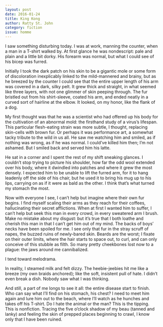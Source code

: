 ```yaml
---
layout: post 
date: 2016-01-24
title: King Kong
author: Ratty St. John
category: fiction
issue: homme
---
```

I saw something disturbing today. I was at work, manning the counter, when a man in a T-shirt walked by. At first glance he was nondescript: pale and plain and a little bit dorky. His forearm was normal, but what I could see of his bicep was furred.

Initially I took the dark patch on his skin to be a gigantic mole or some form of discoloration inexplicably linked to the mild-mannered and brainy, but as he breezed by the counter I could see that the entire upper length of his arm was covered in a dark, silky pelt. It grew thick and straight, in what seemed like three layers, with not one glimmer of skin peeping through. The fur bristled out from his shirt-sleeve, coated his arm, and ended neatly in a curved sort of hairline at the elbow. It looked, on my honor, like the flank of a dog.

My first thought was that he was a scientist who had offered up his body for the cultivation of an abnormal mold: the firsthand study of a virus’s lifespan. This particular flesh-eating strain was more subtle, I thought, replacing skin-cells with brown fur. Or perhaps it was performance art, a somewhat tacky tribute to the wild in us all. He saw me watching him and smiled, as if nothing was wrong, as if he was normal. I could’ve killed him then; I’m not ashamed. But I smiled back and served him his latte.

He sat in a corner and I spent the rest of my shift sneaking glances. I couldn’t stop trying to picture his shoulder, how far the odd wool extended over his body, where it dwindled into patches and where it grew the most densely. I expected him to be unable to lift the furred arm, for it to hang leadenly off the side of his chair, but he used it to bring his mug up to his lips, carrying on as if it were as bald as the other. I think that’s what turned my stomach the most.

Now with everyone I see, I can’t help but imagine where their own fur begins. I find myself scaling their arms as they reach for their coffees, hallucinating their secret afflictions. When at first I wanted him to suffer, I can’t help but seek this man in every crowd, in every sweatered arm I brush. Make no mistake about my disgust: but it’s true that I both loathe and cherish this man in that I can’t get him out of my mind. The backs of boys’ necks have been spoiled for me. I see only that fur in the stray scruff of napes, the buzzed ruins of newly-bared skin. Beards are the worst; I fixate on their outer limits, where the hair starts to space out, to curl, and can only conceive of this stubble as filth. So many pretty cheekbones lost now to a plague: the jaws around me cannibalized.

I tend toward melodrama.

In reality, I steamed milk and felt dizzy. The heebie-jeebies hit me like a breeze (my own braids anchored); like the soft, insistent pull of hate. I didn’t even break a dish. Nobody saw what I was thinking.

And still, a part of me longs to see it all: the entire disease start to finish. Who can say what I’ll find on his stomach, his chest? I need to meet him again and lure him out to the beach, where I’ll watch as he hunches and takes off his T-shirt. Do I hate the animal or the man? This is the tipping. This is nonfiction. Tracing the five o’clock shadow of my beau (tanned and lanky) and feeling the skin of prepped places beginning to crawl, I know only that I have been ruined.